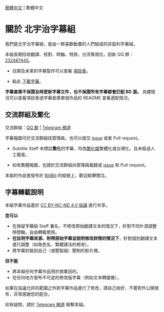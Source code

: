 [簡體中文](README.md) | 繁體中文

# 關於 北宇治字幕組

我們是北宇治字幕組，是由一群喜歡動畫的人們組成的非盈利字幕組。

本組長期招收翻譯、校對、時軸、特效、分流等崗位，招新 QQ 群：[232487445](http://qm.qq.com/cgi-bin/qm/qr?_wv=1027&k=ED0Qrm-TRS5mtfTQwrFMBQEtsrVyqAQg&authKey=fov%2FXdbhFFvjnKwZX3u7xGkY7LwlfIaplbcLu64Zbcrv2hxHAxuj2aqjDhSlQba7&noverify=0&group_code=232487445)。

- 往期及未來的字幕製作可以查看 [項目表](https://github.com/orgs/Kitauji-Sub/projects/2)。

- 點此 [下載字幕](https://github.com/Kitauji-Sub/Subtitles)。

**字幕倉庫不保證及時更新字幕文件，也不保證所有字幕都會匹配 BD 源。**
具體情況可以查看項目表或字幕倉庫單個作品的 README 查看適配情況。



## 交流群組及繁化

交流群組：[QQ 群](http://qm.qq.com/cgi-bin/qm/qr?_wv=1027&k=weGDsYABreoexFlpa-C6_65nS7G_Ahkd&authKey=PP0WvvIWmtNHpeUPVlLW%2FvKspwOJWjKTr1EyDEEhPrt0zc1kyKgIdx3Ec9yped%2BJ&noverify=0&group_code=884738299) | [Telegram 頻道](https://t.me/KitaUji)

字幕報錯可於交流群組找管理員，也可以提交 [issue](https://github.com/Kitauji-Sub/Subtitles/issues) 或者 Pull request。

- Subtitle Staff 未標註**繁化**的字幕，均為[繁化姬](https://zhconvert.org/)繁體化或台灣化，且未經過人工複查。

- 如有繁體報錯，也請於交流群組向管理員報錯或 [issue](https://github.com/Kitauji-Sub/Subtitles/issues) 和 Pull request。

本組的作品會發布於 [BiliBili](https://space.bilibili.com/3546697424702177) 的組號上，歡迎點擊關注。



## 字幕轉載說明

本組字幕作品基於 [CC BY-NC-ND 4.0 協議](https://creativecommons.org/licenses/by-nc-nd/4.0/) 進行共享。

**您可以**

- 在保留字幕組 Staff 署名，不修改原始翻譯文本的情況下，針對不同片源調整時間軸，自由轉載使用。
- **在註明字幕來源、附帶原始字幕並說明修改詳情的情況下**，針對個別翻譯文本進行調整（如角色名、繁體譯法的修改）。
- 將字幕封裝到自己（或壓製組）壓制的影片裡。

**但不能**

- 將本組任何字幕作品用於商業目的。
- 在任何地方發布不可逆的修改版字幕（例如文本轉圖像）。

如果在協議允許的範圍之外對字幕作品進行了修改，請自己收好，不要對外公開發布，非常感謝您的配合。

如有疑問，請於 [Telegram 頻道](https://t.me/KitaUji) 聯繫本組。

